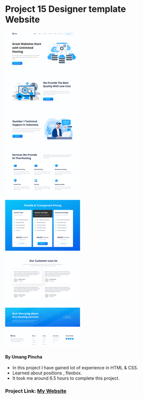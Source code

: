 # Project 15 Designer template Website

![My Imge](./11.png)


#### By Umang Pincha

- In this project I have gained lot of experience in HTML & CSS.
- Learned about positions , flexbox.
- It took me around 6.5 hours to complete this project.

### Project Link: [My Website](https://web-hosting-temp.netlify.app/)